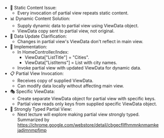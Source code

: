 - 🔄 Static Content Issue:
  - Every invocation of partial view repeats static content.
- 📊 Dynamic Content Solution:
  - Supply dynamic data to partial view using ViewData object.
  - ViewData copy sent to partial view, not original.
- 🔄 Data Update Clarification:
  - Changes in partial view's ViewData don't reflect in main view.
- 📑 Implementation:
  - In HomeController/Index:
    - ViewData["ListTitle"] = "Cities".
    - ViewData["ListItems"] = List<string> with city names.
  - Invoke partial view with updated ViewData for dynamic data.
- 📋 Partial View Invocation:
  - Receives copy of supplied ViewData.
  - Can modify data locally without affecting main view.
- 🎭 Specific ViewData:
  - Create separate ViewData object for partial view with specific keys.
  - Partial view reads only keys from supplied specific ViewData object.
- 🎯 Strongly Typed Partial View:
  - Next lecture will explore making partial view strongly typed.
Summarized by https://chrome.google.com/webstore/detail/cbgecfllfhmmnknmamkejadjmnmpfjmp
